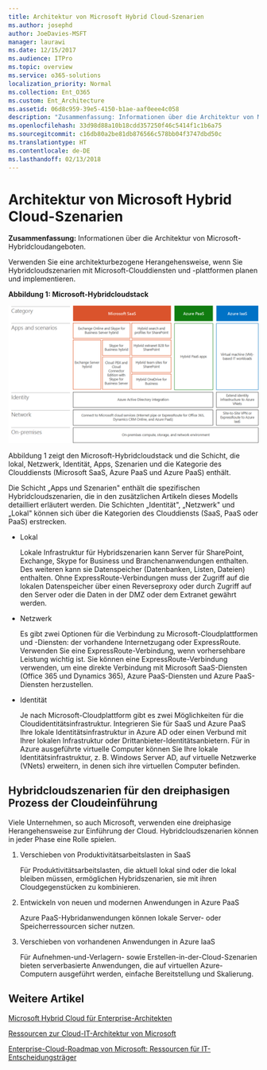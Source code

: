 ```yaml
---
title: Architektur von Microsoft Hybrid Cloud-Szenarien
ms.author: josephd
author: JoeDavies-MSFT
manager: laurawi
ms.date: 12/15/2017
ms.audience: ITPro
ms.topic: overview
ms.service: o365-solutions
localization_priority: Normal
ms.collection: Ent_O365
ms.custom: Ent_Architecture
ms.assetid: 06d8c959-39e5-4150-b1ae-aaf0eee4c058
description: "Zusammenfassung: Informationen über die Architektur von Microsoft-Hybridcloudangeboten."
ms.openlocfilehash: 33d98d88a10b18cdd357250f46c5414f1c1b6a75
ms.sourcegitcommit: c16db80a2be81db876566c578bb04f3747dbd50c
ms.translationtype: HT
ms.contentlocale: de-DE
ms.lasthandoff: 02/13/2018
---
```

# <a name="architecture-of-microsoft-hybrid-cloud-scenarios"></a>Architektur von Microsoft Hybrid Cloud-Szenarien

 **Zusammenfassung:** Informationen über die Architektur von Microsoft-Hybridcloudangeboten.
  
Verwenden Sie eine architekturbezogene Herangehensweise, wenn Sie Hybridcloudszenarien mit Microsoft-Clouddiensten und -plattformen planen und implementieren.
  
**Abbildung 1: Microsoft-Hybridcloudstack**

![Microsoft Hybridcloudstack](images/Hybrid_Poster/Hybrid_Cloud_Stack.png)
  
Abbildung 1 zeigt den Microsoft-Hybridcloudstack und die Schicht, die lokal, Netzwerk, Identität, Apps, Szenarien und die Kategorie des Clouddiensts (Microsoft SaaS, Azure PaaS und Azure PaaS) enthält.
  
Die Schicht „Apps und Szenarien" enthält die spezifischen Hybridcloudszenarien, die in den zusätzlichen Artikeln dieses Modells detailliert erläutert werden. Die Schichten „Identität", „Netzwerk" und „Lokal" können sich über die Kategorien des Clouddiensts (SaaS, PaaS oder PaaS) erstrecken.
  
- Lokal
    
    Lokale Infrastruktur für Hybridszenarien kann Server für SharePoint, Exchange, Skype for Business und Branchenanwendungen enthalten. Des weiteren kann sie Datenspeicher (Datenbanken, Listen, Dateien) enthalten. Ohne ExpressRoute-Verbindungen muss der Zugriff auf die lokalen Datenspeicher über einen Reverseproxy oder durch Zugriff auf den Server oder die Daten in der DMZ oder dem Extranet gewährt werden.
    
- Netzwerk
    
    Es gibt zwei Optionen für die Verbindung zu Microsoft-Cloudplattformen und -Diensten: der vorhandene Internetzugang oder ExpressRoute. Verwenden Sie eine ExpressRoute-Verbindung, wenn vorhersehbare Leistung wichtig ist. Sie können eine ExpressRoute-Verbindung verwenden, um eine direkte Verbindung mit Microsoft SaaS-Diensten (Office 365 und Dynamics 365), Azure PaaS-Diensten und Azure PaaS-Diensten herzustellen.
    
- Identität
    
    Je nach Microsoft-Cloudplattform gibt es zwei Möglichkeiten für die Cloudidentitätsinfrastruktur. Integrieren Sie für SaaS und Azure PaaS Ihre lokale Identitätsinfrastruktur in Azure AD oder einen Verbund mit Ihrer lokalen Infrastruktur oder Drittanbieter-Identitätsanbietern. Für in Azure ausgeführte virtuelle Computer können Sie Ihre lokale Identitätsinfrastruktur, z. B. Windows Server AD, auf virtuelle Netzwerke (VNets) erweitern, in denen sich ihre virtuellen Computer befinden.
    
## <a name="hybrid-cloud-scenarios-for-the-three-phase-cloud-adoption-process"></a>Hybridcloudszenarien für den dreiphasigen Prozess der Cloudeinführung

Viele Unternehmen, so auch Microsoft, verwenden eine dreiphasige Herangehensweise zur Einführung der Cloud. Hybridcloudszenarien können in jeder Phase eine Rolle spielen.
  
1. Verschieben von Produktivitätsarbeitslasten in SaaS
    
    Für Produktivitätsarbeitslasten, die aktuell lokal sind oder die lokal bleiben müssen, ermöglichen Hybridszenarien, sie mit ihren Cloudgegenstücken zu kombinieren.
    
2. Entwickeln von neuen und modernen Anwendungen in Azure PaaS
    
    Azure PaaS-Hybridanwendungen können lokale Server- oder Speicherressourcen sicher nutzen.
    
3. Verschieben von vorhandenen Anwendungen in Azure IaaS
    
    Für Aufnehmen-und-Verlagern- sowie Erstellen-in-der-Cloud-Szenarien bieten serverbasierte Anwendungen, die auf virtuellen Azure-Computern ausgeführt werden, einfache Bereitstellung und Skalierung.
    
## <a name="see-also"></a>Weitere Artikel

[Microsoft Hybrid Cloud für Enterprise-Architekten](microsoft-hybrid-cloud-for-enterprise-architects.md)
  
[Ressourcen zur Cloud-IT-Architektur von Microsoft](microsoft-cloud-it-architecture-resources.md)

[Enterprise-Cloud-Roadmap von Microsoft: Ressourcen für IT-Entscheidungsträger](https://sway.com/FJ2xsyWtkJc2taRD)



